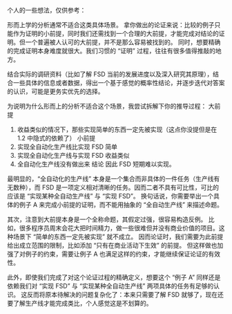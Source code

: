 个人的一些想法，仅供参考：

形而上学的分析通常不适合这类具体场景。
拿你做出的论证来说：比较的例子只能作为证明的小前提，同时我们还需找到一个合理的大前提，才能完成对结论的证明。但一个普遍被人认可的大前提，并不是那么容易被找到的。
同时，想要精确的完成证明本身难度就很大。我们习惯的 “证明” 过程，往往有很多值得推敲的地方。

结合实际的调研资料（比如了解 FSD 当前的发展进度以及深入研究其原理），结合一些具体的信息或者数据，得出一个基于感觉的概率性结论，并逐步迭代对答案的认识，可能是更务实优先的选择。

为说明为什么形而上的分析不适合这个场景，我尝试拆解下你的推导过程：
大前提
1. 收益类似的情况下，那些实现简单的东西一定先被实现（这点你没提但是在 1.2 中隐式的依赖了）
小前提
1. 实现全自动化生产线比实现 FSD 简单
2. 实现全自动化生产线与实现 FSD 收益类似
3. 全自动化生产线没有做出来
结论
因此 FSD 短期难以实现。

最明显的，“全自动化的生产线” 本身是一个集合而非具体的一件任务（生产线有无数种），而 FSD 是一项定义相对清晰的任务。因而二者不具有可比性，可比的应该是 “实现某种全自动生产线” 与 “实现 FSD”。
换句话说，你需要举出一个具体的例子 A 来完成小前提的证明，而不能用抽象的 “全自动生产线” 来描述命题。

其次，注意到大前提本身是一个全称命题，其假定过强，很容易构造反例。
比如，很多程序员周末会花大把时间精力，做一些很难但并没有商业价值的项目。这种场景下 “简单的东西一定先被实现” 就不成立。
因而论证时，我们需要为此前提给出成立范围的限制，比如添加 “只有在商业活动下生效” 的前提。
但这样做也加强了对例子的约束，需要让例子 A 也满足这样的约束，才能继续保证论证的有效性。

此外，即使我们完成了对这个论证过程的精确定义，想要这个 “例子 A” 同样还是依赖我们对 “实现 FSD” 与 “实现某种全自动生产线” 两项具体的任务有足够的认识。
这反而将原本待解决的问题复杂化了：本来只需要了解 FSD 就够了，现在还要了解生产线才能完成类比，个人感觉这是不划算的。